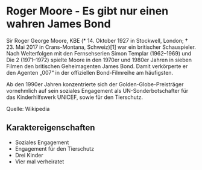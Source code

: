 # Roger Moore - Es gibt nur einen wahren James Bond

Sir Roger George Moore, KBE (* 14. Oktober 1927 in Stockwell, London; † 23. Mai 2017 in Crans-Montana, Schweiz)[1] war ein britischer Schauspieler. Nach Welterfolgen mit den Fernsehserien Simon Templar (1962–1969) und Die 2 (1971–1972) spielte Moore in den 1970er und 1980er Jahren in sieben Filmen den britischen Geheimagenten James Bond. Damit verkörperte er den Agenten „007“ in der offiziellen Bond-Filmreihe am häufigsten.

Ab den 1990er Jahren konzentrierte sich der Golden-Globe-Preisträger vornehmlich auf sein soziales Engagement als UN-Sonderbotschafter für das Kinderhilfswerk UNICEF, sowie für den Tierschutz. 

Quelle: Wikipedia

## Karaktereigenschaften

* Soziales Engagement
* Engagement für den Tierschutz
* Drei Kinder 
* Vier mal verheiratet
 